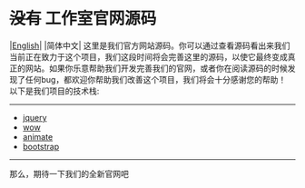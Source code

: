
#  ~~没有~~ 工作室官网源码

|[English](readme.md)| |简体中文|
这里是我们官方网站源码。你可以通过查看源码看出来我们当前正在致力于这个项目，我们这段时间将会完善这里的源码，以使它最终变成真正的网站。如果你乐意帮助我们开发完善我们的官网，或者你在阅读源码的时候发现了任何bug，都欢迎你帮助我们改善这个项目，我们将会十分感谢您的帮助！
以下是我们项目的技术栈:

-------
* [jquery](https://www.jquery.com)
* [wow](https://www.delac.io/WOW/)
* [animate](https://daneden.github.io/animate.css/)
* [bootstrap](https://getbootstrap.com)
-------

那么，期待一下我们的全新官网吧
